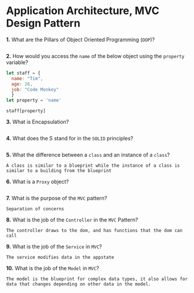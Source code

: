 # Application Architecture, MVC Design Pattern

**1.** What are the Pillars of Object Oriented Programming (`OOP`)?
<!-- enter you answer in the space below -->
```

```
**2.** How would you access the `name` of the below object using the `property` variable?
```js
let staff = {
  name: "Tim",
  age: 26,
  job: "Code Monkey"
  }
let property = 'name'
```
<!-- enter you answer in the space below -->
```
staff[property]
```
**3.** What is Encapsulation?
<!-- enter you answer in the space below -->
```

```
**4.** What does the S stand for in the `SOLID` principles?
<!-- enter you answer in the space below -->
```

```
**5.** What the difference between a `class` and an instance of a `class`?
<!-- enter you answer in the space below -->
```
A class is similar to a blueprint while the instance of a class is similar to a building from the blueprint
```
**6.** What is a `Proxy` object?
<!-- enter you answer in the space below -->
```

```

**7.** What is the purpose of the `MVC` pattern?
<!-- enter you answer in the space below -->
```
Separation of concerns 
```
**8.** What is the job of the `Controller` in the `MVC` Pattern?
<!-- enter you answer in the space below -->
```
The controller draws to the dom, and has functions that the dom can call
```

**9.** What is the job of the `Service` in `MVC`?
<!-- enter you answer in the space below -->
```
The service modifies data in the appstate
```
**10.** What is the job of the `Model` in `MVC`?
<!-- enter you answer in the space below -->
```
The model is the blueprint for complex data types, it also allows for data that changes depending on other data in the model.
```
